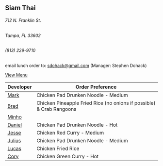 ## Siam Thai
###### 712 N. Franklin St.
###### Tampa, FL 33602
###### (813) 229-9710

email lunch order to: sdohack@gmail.com
(Manager: Stephen Dohack)

[View Menu](http://www.si-am-thairestaurant.com/lunch-menu/)



Developer                                           | Order Preference
----------------------------------------------------|---------------------
[Mark](http://github.com/mark-smithtb)              | Chicken Pad Drunken Noodle - Medium
[Brad](https://github.com/bradreed)                 | Chicken Pineapple Fried Rice (no onions if possible) & Crab Rangoons
[Minho](https://github.com/minhochoi)               | 
[Daniel](https://github.come/dtartaglia)            | Chicken Pad Drunken Noodle - Hot
[Jesse](https://github.com/jessecurry)              | Chicken Red Curry - Medium
[Julius](https://github.com/)                       | Chicken Pad Drunken Noodle - Medium
[Lucas](https://github.com/)                        | Chicken Fried Rice
[Cory](https://github.com/khaladin)                 | Chicken Green Curry - Hot

